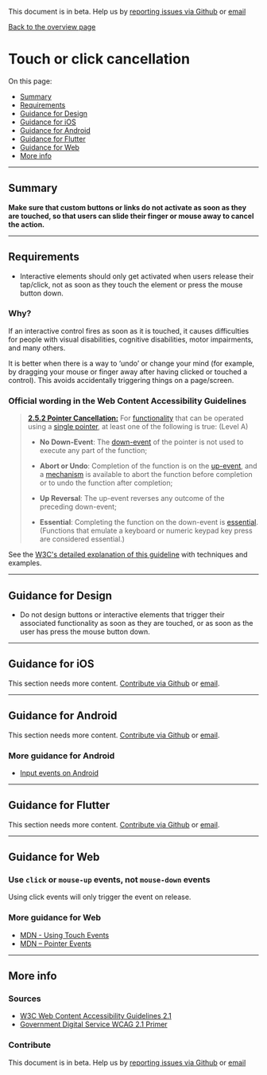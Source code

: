 This document is in beta. Help us by [reporting issues via Github](https://github.com/theappbusiness/accessibility-guidelines) or [email](mailto:jeanfrancois@theappbusiness.com)

[Back to the overview page](./../index.html)

# Touch or click cancellation

On this page:
* [Summary](#summary)
* [Requirements](#requirements)
* [Guidance for Design](#guidance-for-design)
* [Guidance for iOS](#guidance-for-ios)
* [Guidance for Android](#guidance-for-android)
* [Guidance for Flutter](#guidance-for-flutter)
* [Guidance for Web](#guidance-for-web)
* [More info](#more-info)

---

## Summary

**Make sure that custom buttons or links do not activate as soon as they are touched, so that users can slide their finger or mouse away to cancel the action.**

---

## Requirements

* Interactive elements should only get activated when users release their tap/click, not as soon as they touch the element or press the mouse button down.

### Why?

If an interactive control fires as soon as it is touched, it causes difficulties for people with visual disabilities, cognitive disabilities, motor impairments, and many others.

It is better when there is a way to ‘undo’ or change your mind (for example, by dragging your mouse or finger away after having clicked or touched a control). This avoids accidentally triggering things on a page/screen.

### Official wording in the Web Content Accessibility Guidelines

> [**2.5.2 Pointer Cancellation:**](https://www.w3.org/WAI/WCAG21/Understanding/pointer-cancellation.html) For [functionality](https://www.w3.org/WAI/WCAG21/Understanding/pointer-cancellation.html#dfn-functionality) that can be operated using a [single pointer](https://www.w3.org/WAI/WCAG21/Understanding/pointer-cancellation.html#dfn-single-pointer), at least one of the following is true: (Level A)
> 
> * **No Down-Event**: The [down-event](https://www.w3.org/WAI/WCAG21/Understanding/pointer-cancellation.html#dfn-down-event) of the pointer is not used to execute any part of the function;
>
> * **Abort or Undo**: Completion of the function is on the [up-event](https://www.w3.org/WAI/WCAG21/Understanding/pointer-cancellation.html#dfn-up-event), and a [mechanism](https://www.w3.org/WAI/WCAG21/Understanding/pointer-cancellation.html#dfn-mechanism) is available to abort the function before completion or to undo the function after completion;
>
> * **Up Reversal**: The up-event reverses any outcome of the preceding down-event;
>
> * **Essential**: Completing the function on the down-event is [essential](https://www.w3.org/WAI/WCAG21/Understanding/pointer-cancellation.html#dfn-essential). (Functions that emulate a keyboard or numeric keypad key press are considered essential.)

See the [W3C's detailed explanation of this guideline](https://www.w3.org/WAI/WCAG21/Understanding/pointer-cancellation.html) with techniques and examples.

---

## Guidance for Design

* Do not design buttons or interactive elements that trigger their associated functionality as soon as they are touched, or as soon as the user has press the mouse button down.

---

## Guidance for iOS

This section needs more content. [Contribute via Github](https://github.com/theappbusiness/accessibility-guidelines/) or [email](mailto:kane.cheshire@theappbusiness.com).

---

## Guidance for Android

This section needs more content. [Contribute via Github](https://github.com/theappbusiness/accessibility-guidelines/) or [email](mailto:jeanfrancois@theappbusiness.com).

### More guidance for Android

* [Input events on Android](https://developer.android.com/guide/topics/ui/ui-events)

---

## Guidance for Flutter

This section needs more content. [Contribute via Github](https://github.com/theappbusiness/accessibility-guidelines/) or [email](mailto:jacek.kulinski@theappbusiness.com).

---

## Guidance for Web

### Use `click` or `mouse-up` events, not `mouse-down` events

Using click events will only trigger the event on release.

### More guidance for Web

* [MDN - Using Touch Events](https://developer.mozilla.org/en-US/docs/Web/API/Touch_events/Using_Touch_Events)
* [MDN – Pointer Events](https://developer.mozilla.org/en-US/docs/Web/API/Pointer_events)

---

## More info

### Sources

* [W3C Web Content Accessibility Guidelines 2.1](https://www.w3.org/TR/WCAG21/)
* [Government Digital Service WCAG 2.1 Primer](https://alphagov.github.io/wcag-primer/)

### Contribute

This document is in beta. Help us by [reporting issues via Github](https://github.com/theappbusiness/accessibility-guidelines) or [email](mailto:jeanfrancois@theappbusiness.com)